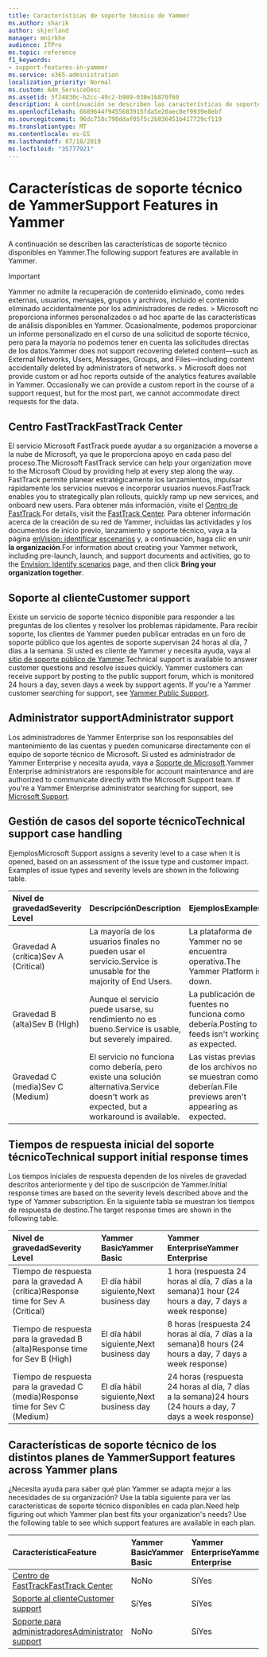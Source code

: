 ```yaml
---
title: Características de soporte técnico de Yammer
ms.author: sharik
author: skjerland
manager: mnirkhe
audience: ITPro
ms.topic: reference
f1_keywords:
- support-features-in-yammer
ms.service: o365-administration
localization_priority: Normal
ms.custom: Adm_ServiceDesc
ms.assetid: 5f24830c-b2cc-49c2-b989-030e1b870f60
description: A continuación se describen las características de soporte técnico disponibles en Yammer.
ms.openlocfilehash: 6689644f9455683915fda5e20aec8ef9939e8ebf
ms.sourcegitcommit: 96dc758c790ddaf05f5c2b836451b417729cf119
ms.translationtype: MT
ms.contentlocale: es-ES
ms.lasthandoff: 07/18/2019
ms.locfileid: "35777921"
---
```

# <a name="support-features-in-yammer"></a><span data-ttu-id="5a049-103">Características de soporte técnico de Yammer</span><span class="sxs-lookup"><span data-stu-id="5a049-103">Support Features in Yammer</span></span>

<span data-ttu-id="5a049-104">A continuación se describen las características de soporte técnico disponibles en Yammer.</span><span class="sxs-lookup"><span data-stu-id="5a049-104">The following support features are available in Yammer.</span></span>
  
> [!IMPORTANT]
> <span data-ttu-id="5a049-p101">Yammer no admite la recuperación de contenido eliminado, como redes externas, usuarios, mensajes, grupos y archivos, incluido el contenido eliminado accidentalmente por los administradores de redes. > Microsoft no proporciona informes personalizados o ad hoc aparte de las características de análisis disponibles en Yammer. Ocasionalmente, podemos proporcionar un informe personalizado en el curso de una solicitud de soporte técnico, pero para la mayoría no podemos tener en cuenta las solicitudes directas de los datos.</span><span class="sxs-lookup"><span data-stu-id="5a049-p101">Yammer does not support recovering deleted content—such as External Networks, Users, Messages, Groups, and Files—including content accidentally deleted by administrators of networks. > Microsoft does not provide custom or ad hoc reports outside of the analytics features available in Yammer. Occasionally we can provide a custom report in the course of a support request, but for the most part, we cannot accommodate direct requests for the data.</span></span> 
  
## <a name="fasttrack-center"></a><span data-ttu-id="5a049-108">Centro FastTrack</span><span class="sxs-lookup"><span data-stu-id="5a049-108">FastTrack Center</span></span>
<span data-ttu-id="5a049-109"><a name="bkmk_FastTrackCenter"> </a></span><span class="sxs-lookup"><span data-stu-id="5a049-109"></span></span>

<span data-ttu-id="5a049-110">El servicio Microsoft FastTrack puede ayudar a su organización a moverse a la nube de Microsoft, ya que le proporciona apoyo en cada paso del proceso.</span><span class="sxs-lookup"><span data-stu-id="5a049-110">The Microsoft FastTrack service can help your organization move to the Microsoft Cloud by providing help at every step along the way.</span></span> <span data-ttu-id="5a049-111">FastTrack permite planear estratégicamente los lanzamientos, impulsar rápidamente los servicios nuevos e incorporar usuarios nuevos.</span><span class="sxs-lookup"><span data-stu-id="5a049-111">FastTrack enables you to strategically plan rollouts, quickly ramp up new services, and onboard new users.</span></span> <span data-ttu-id="5a049-112">Para obtener más información, visite el [Centro de FastTrack](https://go.microsoft.com/fwlink/?LinkID=518597&amp;clcid=0x409).</span><span class="sxs-lookup"><span data-stu-id="5a049-112">For details, visit the [FastTrack Center](https://go.microsoft.com/fwlink/?LinkID=518597&amp;clcid=0x409).</span></span> <span data-ttu-id="5a049-113">Para obtener información acerca de la creación de su red de Yammer, incluidas las actividades y los documentos de inicio previo, lanzamiento y soporte técnico, vaya a la página [enVision: identificar escenarios](https://fasttrack.microsoft.com/office/envision/identify-scenarios) y, a continuación, haga clic en unir **la organización**.</span><span class="sxs-lookup"><span data-stu-id="5a049-113">For information about creating your Yammer network, including pre-launch, launch, and support documents and activities, go to the [Envision: Identify scenarios](https://fasttrack.microsoft.com/office/envision/identify-scenarios) page, and then click **Bring your organization together**.</span></span>
  
## <a name="customer-support"></a><span data-ttu-id="5a049-114">Soporte al cliente</span><span class="sxs-lookup"><span data-stu-id="5a049-114">Customer support</span></span>
<span data-ttu-id="5a049-115"><a name="BKMK_Customersupport"> </a></span><span class="sxs-lookup"><span data-stu-id="5a049-115"></span></span>

<span data-ttu-id="5a049-p103">Existe un servicio de soporte técnico disponible para responder a las preguntas de los clientes y resolver los problemas rápidamente. Para recibir soporte, los clientes de Yammer pueden publicar entradas en un foro de soporte público que los agentes de soporte supervisan 24 horas al día, 7 días a la semana. Si usted es cliente de Yammer y necesita ayuda, vaya al [sitio de soporte público de Yammer](https://go.microsoft.com/fwlink/p/?LinkId=330921).</span><span class="sxs-lookup"><span data-stu-id="5a049-p103">Technical support is available to answer customer questions and resolve issues quickly. Yammer customers can receive support by posting to the public support forum, which is monitored 24 hours a day, seven days a week by support agents. If you're a Yammer customer searching for support, see [Yammer Public Support](https://go.microsoft.com/fwlink/p/?LinkId=330921).</span></span>
  
## <a name="administrator-support"></a><span data-ttu-id="5a049-119">Administrator support</span><span class="sxs-lookup"><span data-stu-id="5a049-119">Administrator support</span></span>
<span data-ttu-id="5a049-120"><a name="BKMK_Administratorsupport"> </a></span><span class="sxs-lookup"><span data-stu-id="5a049-120"></span></span>

<span data-ttu-id="5a049-p104">Los administradores de Yammer Enterprise son los responsables del mantenimiento de las cuentas y pueden comunicarse directamente con el equipo de soporte técnico de Microsoft. Si usted es administrador de Yammer Enterprise y necesita ayuda, vaya a [Soporte de Microsoft](https://go.microsoft.com/fwlink/p/?LinkId=330922).</span><span class="sxs-lookup"><span data-stu-id="5a049-p104">Yammer Enterprise administrators are responsible for account maintenance and are authorized to communicate directly with the Microsoft Support team. If you're a Yammer Enterprise administrator searching for support, see [Microsoft Support](https://go.microsoft.com/fwlink/p/?LinkId=330922).</span></span>
  
## <a name="technical-support-case-handling"></a><span data-ttu-id="5a049-123">Gestión de casos del soporte técnico</span><span class="sxs-lookup"><span data-stu-id="5a049-123">Technical support case handling</span></span>
<span data-ttu-id="5a049-124"><a name="BKMK_Administratorsupport"> </a></span><span class="sxs-lookup"><span data-stu-id="5a049-124"></span></span>

<span data-ttu-id="5a049-p105">Ejemplos</span><span class="sxs-lookup"><span data-stu-id="5a049-p105">Microsoft Support assigns a severity level to a case when it is opened, based on an assessment of the issue type and customer impact. Examples of issue types and severity levels are shown in the following table.</span></span> 
  
|<span data-ttu-id="5a049-127">**Nivel de gravedad**</span><span class="sxs-lookup"><span data-stu-id="5a049-127">**Severity Level**</span></span>|<span data-ttu-id="5a049-128">**Descripción**</span><span class="sxs-lookup"><span data-stu-id="5a049-128">**Description**</span></span>|<span data-ttu-id="5a049-129">**Ejemplos**</span><span class="sxs-lookup"><span data-stu-id="5a049-129">**Examples**</span></span>|
|:-----|:-----|:-----|
|<span data-ttu-id="5a049-130">Gravedad A (crítica)</span><span class="sxs-lookup"><span data-stu-id="5a049-130">Sev A (Critical)</span></span>  <br/> |<span data-ttu-id="5a049-131">La mayoría de los usuarios finales no pueden usar el servicio.</span><span class="sxs-lookup"><span data-stu-id="5a049-131">Service is unusable for the majority of End Users.</span></span>  <br/> |<span data-ttu-id="5a049-132">La plataforma de Yammer no se encuentra operativa.</span><span class="sxs-lookup"><span data-stu-id="5a049-132">The Yammer Platform is down.</span></span>  <br/> |
|<span data-ttu-id="5a049-133">Gravedad B (alta)</span><span class="sxs-lookup"><span data-stu-id="5a049-133">Sev B (High)</span></span>  <br/> |<span data-ttu-id="5a049-134">Aunque el servicio puede usarse, su rendimiento no es bueno.</span><span class="sxs-lookup"><span data-stu-id="5a049-134">Service is usable, but severely impaired.</span></span>  <br/> |<span data-ttu-id="5a049-135">La publicación de fuentes no funciona como debería.</span><span class="sxs-lookup"><span data-stu-id="5a049-135">Posting to feeds isn't working as expected.</span></span>  <br/> |
|<span data-ttu-id="5a049-136">Gravedad C (media)</span><span class="sxs-lookup"><span data-stu-id="5a049-136">Sev C (Medium)</span></span>  <br/> |<span data-ttu-id="5a049-137">El servicio no funciona como debería, pero existe una solución alternativa.</span><span class="sxs-lookup"><span data-stu-id="5a049-137">Service doesn't work as expected, but a workaround is available.</span></span>  <br/> |<span data-ttu-id="5a049-138">Las vistas previas de los archivos no se muestran como deberían.</span><span class="sxs-lookup"><span data-stu-id="5a049-138">File previews aren't appearing as expected.</span></span>  <br/> |
   
## <a name="technical-support-initial-response-times"></a><span data-ttu-id="5a049-139">Tiempos de respuesta inicial del soporte técnico</span><span class="sxs-lookup"><span data-stu-id="5a049-139">Technical support initial response times</span></span>
<span data-ttu-id="5a049-140"><a name="BKMK_Administratorsupport"> </a></span><span class="sxs-lookup"><span data-stu-id="5a049-140"></span></span>

<span data-ttu-id="5a049-141">Los tiempos iniciales de respuesta dependen de los niveles de gravedad descritos anteriormente y del tipo de suscripción de Yammer.</span><span class="sxs-lookup"><span data-stu-id="5a049-141">Initial response times are based on the severity levels described above and the type of Yammer subscription.</span></span> <span data-ttu-id="5a049-142">En la siguiente tabla se muestran los tiempos de respuesta de destino.</span><span class="sxs-lookup"><span data-stu-id="5a049-142">The target response times are shown in the following table.</span></span>
  
|<span data-ttu-id="5a049-143">**Nivel de gravedad**</span><span class="sxs-lookup"><span data-stu-id="5a049-143">**Severity Level**</span></span>|<span data-ttu-id="5a049-144">**Yammer Basic**</span><span class="sxs-lookup"><span data-stu-id="5a049-144">**Yammer Basic**</span></span>|<span data-ttu-id="5a049-145">**Yammer Enterprise**</span><span class="sxs-lookup"><span data-stu-id="5a049-145">**Yammer Enterprise**</span></span>|
|:-----|:-----|:-----|
|<span data-ttu-id="5a049-146">Tiempo de respuesta para la gravedad A (crítica)</span><span class="sxs-lookup"><span data-stu-id="5a049-146">Response time for Sev A (Critical)</span></span>  <br/> |<span data-ttu-id="5a049-147">El día hábil siguiente,</span><span class="sxs-lookup"><span data-stu-id="5a049-147">Next business day</span></span>  <br/> |<span data-ttu-id="5a049-148">1 hora (respuesta 24 horas al día, 7 días a la semana)</span><span class="sxs-lookup"><span data-stu-id="5a049-148">1 hour (24 hours a day, 7 days a week response)</span></span>  <br/> |
|<span data-ttu-id="5a049-149">Tiempo de respuesta para la gravedad B (alta)</span><span class="sxs-lookup"><span data-stu-id="5a049-149">Response time for Sev B (High)</span></span>  <br/> |<span data-ttu-id="5a049-150">El día hábil siguiente,</span><span class="sxs-lookup"><span data-stu-id="5a049-150">Next business day</span></span>  <br/> |<span data-ttu-id="5a049-151">8 horas (respuesta 24 horas al día, 7 días a la semana)</span><span class="sxs-lookup"><span data-stu-id="5a049-151">8 hours (24 hours a day, 7 days a week response)</span></span>  <br/> |
|<span data-ttu-id="5a049-152">Tiempo de respuesta para la gravedad C (media)</span><span class="sxs-lookup"><span data-stu-id="5a049-152">Response time for Sev C (Medium)</span></span>  <br/> |<span data-ttu-id="5a049-153">El día hábil siguiente,</span><span class="sxs-lookup"><span data-stu-id="5a049-153">Next business day</span></span>  <br/> |<span data-ttu-id="5a049-154">24 horas (respuesta 24 horas al día, 7 días a la semana)</span><span class="sxs-lookup"><span data-stu-id="5a049-154">24 hours (24 hours a day, 7 days a week response)</span></span>  <br/> |
   
## <a name="support-features-across-yammer-plans"></a><span data-ttu-id="5a049-155">Características de soporte técnico de los distintos planes de Yammer</span><span class="sxs-lookup"><span data-stu-id="5a049-155">Support features across Yammer plans</span></span>
<span data-ttu-id="5a049-156"><a name="BKMK_Administratorsupport"> </a></span><span class="sxs-lookup"><span data-stu-id="5a049-156"></span></span>

<span data-ttu-id="5a049-p107">¿Necesita ayuda para saber qué plan Yammer se adapta mejor a las necesidades de su organización? Use la tabla siguiente para ver las características de soporte técnico disponibles en cada plan.</span><span class="sxs-lookup"><span data-stu-id="5a049-p107">Need help figuring out which Yammer plan best fits your organization's needs? Use the following table to see which support features are available in each plan.</span></span>
  
|<span data-ttu-id="5a049-159">**Característica**</span><span class="sxs-lookup"><span data-stu-id="5a049-159">**Feature**</span></span>|<span data-ttu-id="5a049-160">**Yammer Basic**</span><span class="sxs-lookup"><span data-stu-id="5a049-160">**Yammer Basic**</span></span>|<span data-ttu-id="5a049-161">**Yammer Enterprise**</span><span class="sxs-lookup"><span data-stu-id="5a049-161">**Yammer Enterprise**</span></span>|
|:-----|:-----|:-----|
|[<span data-ttu-id="5a049-162">Centro de FastTrack</span><span class="sxs-lookup"><span data-stu-id="5a049-162">FastTrack Center</span></span>](https://go.microsoft.com/fwlink/?LinkID=518597&amp;clcid=0x409) <br/> |<span data-ttu-id="5a049-163">No</span><span class="sxs-lookup"><span data-stu-id="5a049-163">No</span></span>  <br/> |<span data-ttu-id="5a049-164">Sí</span><span class="sxs-lookup"><span data-stu-id="5a049-164">Yes</span></span>  <br/> |
|[<span data-ttu-id="5a049-165">Soporte al cliente</span><span class="sxs-lookup"><span data-stu-id="5a049-165">Customer support</span></span>](support-features-in-yammer.md#customer-support) <br/> |<span data-ttu-id="5a049-166">Sí</span><span class="sxs-lookup"><span data-stu-id="5a049-166">Yes</span></span>  <br/> |<span data-ttu-id="5a049-167">Sí</span><span class="sxs-lookup"><span data-stu-id="5a049-167">Yes</span></span>  <br/> |
|[<span data-ttu-id="5a049-168">Soporte para administradores</span><span class="sxs-lookup"><span data-stu-id="5a049-168">Administrator support</span></span>](support-features-in-yammer.md#administrator-support) <br/> |<span data-ttu-id="5a049-169">No</span><span class="sxs-lookup"><span data-stu-id="5a049-169">No</span></span>  <br/> |<span data-ttu-id="5a049-170">Sí</span><span class="sxs-lookup"><span data-stu-id="5a049-170">Yes</span></span>  <br/> |
   

